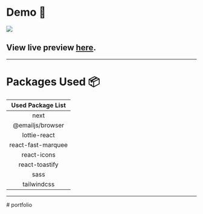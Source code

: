 # Demo :movie_camera:

![](./public/image/screen.png)

## View live preview [here](https://xxxxxx.netlify.app/).

---

# Packages Used :package:

| Used Package List  |
| :----------------: |
|        next        |
|  @emailjs/browser  |
|    lottie-react    |
| react-fast-marquee |
|    react-icons     |
|   react-toastify   |
|        sass        |
|    tailwindcss     |

---
#   p o r t f o l i o 
 
 
